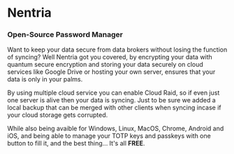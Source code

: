 # Nentria
### Open-Source Password Manager
Want to keep your data secure from data brokers without losing the function of syncing?
Well Nentria got you covered, by encrypting your data with quantum secure encryption and storing your data securely on cloud services like Google Drive or hosting your own server, ensures that your data is only in your palms.

By using multiple cloud service you can enable Cloud Raid, so if even just one server is alive then your data is syncing. Just to be sure we added a local backup that can be merged with other clients when syncing incase if your cloud storage gets corrupted.

While also being avaible for Windows, Linux, MacOS, Chrome, Android and iOS, and being able to manage your TOTP keys and passkeys with one button to fill it, and the best thing... It's all **FREE**.
